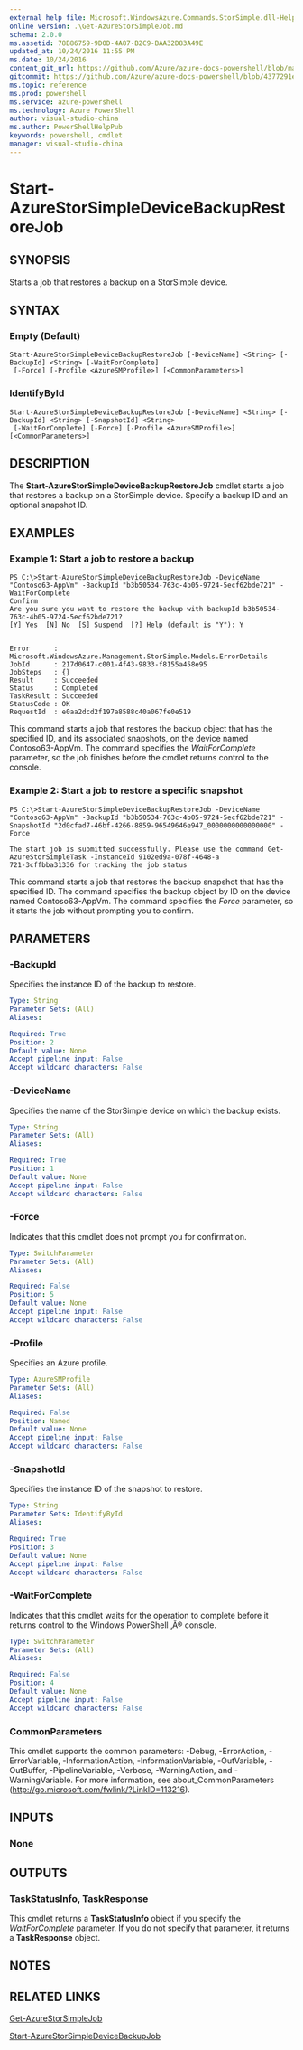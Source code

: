 ```yaml
---
external help file: Microsoft.WindowsAzure.Commands.StorSimple.dll-Help.xml
online version: .\Get-AzureStorSimpleJob.md
schema: 2.0.0
ms.assetid: 78B86759-9D0D-4A87-B2C9-BAA32D83A49E
updated_at: 10/24/2016 11:55 PM
ms.date: 10/24/2016
content_git_url: https://github.com/Azure/azure-docs-powershell/blob/master/azureps-cmdlets-docs/ServiceManagement/Azure.StorSimple/v2.1.0/Start-AzureStorSimpleDeviceBackupRestoreJob.md
gitcommit: https://github.com/Azure/azure-docs-powershell/blob/4377291ee360e58e2c1c5d644155daf6a0279055/azureps-cmdlets-docs/ServiceManagement/Azure.StorSimple/v2.1.0/Start-AzureStorSimpleDeviceBackupRestoreJob.md
ms.topic: reference
ms.prod: powershell
ms.service: azure-powershell
ms.technology: Azure PowerShell
author: visual-studio-china
ms.author: PowerShellHelpPub
keywords: powershell, cmdlet
manager: visual-studio-china
---
```


# Start-AzureStorSimpleDeviceBackupRestoreJob

## SYNOPSIS
Starts a job that restores a backup on a StorSimple device.

## SYNTAX

### Empty (Default)
```
Start-AzureStorSimpleDeviceBackupRestoreJob [-DeviceName] <String> [-BackupId] <String> [-WaitForComplete]
 [-Force] [-Profile <AzureSMProfile>] [<CommonParameters>]
```

### IdentifyById
```
Start-AzureStorSimpleDeviceBackupRestoreJob [-DeviceName] <String> [-BackupId] <String> [-SnapshotId] <String>
 [-WaitForComplete] [-Force] [-Profile <AzureSMProfile>] [<CommonParameters>]
```

## DESCRIPTION
The **Start-AzureStorSimpleDeviceBackupRestoreJob** cmdlet starts a job that restores a backup on a StorSimple device.
Specify a backup ID and an optional snapshot ID.

## EXAMPLES

### Example 1: Start a job to restore a backup
```
PS C:\>Start-AzureStorSimpleDeviceBackupRestoreJob -DeviceName "Contoso63-AppVm" -BackupId "b3b50534-763c-4b05-9724-5ecf62bde721" -WaitForComplete
Confirm
Are you sure you want to restore the backup with backupId b3b50534-763c-4b05-9724-5ecf62bde721? 
[Y] Yes  [N] No  [S] Suspend  [?] Help (default is "Y"): Y


Error      : Microsoft.WindowsAzure.Management.StorSimple.Models.ErrorDetails
JobId      : 217d0647-c001-4f43-9833-f8155a458e95
JobSteps   : {}
Result     : Succeeded
Status     : Completed
TaskResult : Succeeded
StatusCode : OK
RequestId  : e0aa2dcd2f197a8588c40a067fe0e519
```

This command starts a job that restores the backup object that has the specified ID, and its associated snapshots, on the device named Contoso63-AppVm.
The command specifies the *WaitForComplete* parameter, so the job finishes before the cmdlet returns control to the console.

### Example 2: Start a job to restore a specific snapshot
```
PS C:\>Start-AzureStorSimpleDeviceBackupRestoreJob -DeviceName "Contoso63-AppVm" -BackupId "b3b50534-763c-4b05-9724-5ecf62bde721" -SnapshotId "2d0cfad7-46bf-4266-8859-96549646e947_0000000000000000" -Force

The start job is submitted successfully. Please use the command Get-AzureStorSimpleTask -InstanceId 9102ed9a-078f-4648-a
721-3cffbba31336 for tracking the job status
```

This command starts a job that restores the backup snapshot that has the specified ID.
The command specifies the backup object by ID on the device named Contoso63-AppVm.
The command specifies the *Force* parameter, so it starts the job without prompting you to confirm.

## PARAMETERS

### -BackupId
Specifies the instance ID of the backup to restore.

```yaml
Type: String
Parameter Sets: (All)
Aliases: 

Required: True
Position: 2
Default value: None
Accept pipeline input: False
Accept wildcard characters: False
```

### -DeviceName
Specifies the name of the StorSimple device on which the backup exists.

```yaml
Type: String
Parameter Sets: (All)
Aliases: 

Required: True
Position: 1
Default value: None
Accept pipeline input: False
Accept wildcard characters: False
```

### -Force
Indicates that this cmdlet does not prompt you for confirmation.

```yaml
Type: SwitchParameter
Parameter Sets: (All)
Aliases: 

Required: False
Position: 5
Default value: None
Accept pipeline input: False
Accept wildcard characters: False
```

### -Profile
Specifies an Azure profile.

```yaml
Type: AzureSMProfile
Parameter Sets: (All)
Aliases: 

Required: False
Position: Named
Default value: None
Accept pipeline input: False
Accept wildcard characters: False
```

### -SnapshotId
Specifies the instance ID of the snapshot to restore.

```yaml
Type: String
Parameter Sets: IdentifyById
Aliases: 

Required: True
Position: 3
Default value: None
Accept pipeline input: False
Accept wildcard characters: False
```

### -WaitForComplete
Indicates that this cmdlet waits for the operation to complete before it returns control to the Windows PowerShell ‚Â® console.

```yaml
Type: SwitchParameter
Parameter Sets: (All)
Aliases: 

Required: False
Position: 4
Default value: None
Accept pipeline input: False
Accept wildcard characters: False
```

### CommonParameters
This cmdlet supports the common parameters: -Debug, -ErrorAction, -ErrorVariable, -InformationAction, -InformationVariable, -OutVariable, -OutBuffer, -PipelineVariable, -Verbose, -WarningAction, and -WarningVariable. For more information, see about_CommonParameters (http://go.microsoft.com/fwlink/?LinkID=113216).

## INPUTS

### None

## OUTPUTS

### TaskStatusInfo, TaskResponse
This cmdlet returns a **TaskStatusInfo** object if you specify the *WaitForComplete* parameter.
If you do not specify that parameter, it returns a **TaskResponse** object.

## NOTES

## RELATED LINKS

[Get-AzureStorSimpleJob](./Get-AzureStorSimpleJob.md)

[Start-AzureStorSimpleDeviceBackupJob](./Start-AzureStorSimpleDeviceBackupJob.md)


